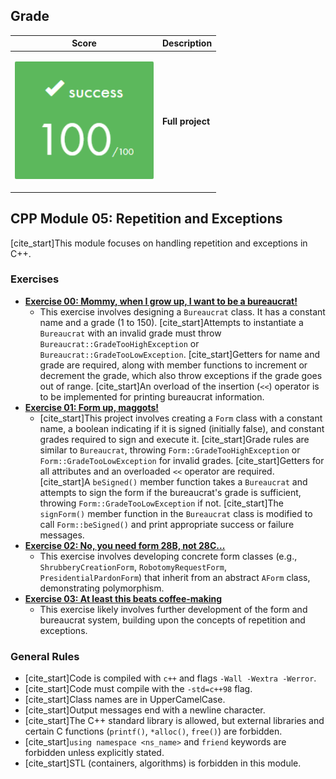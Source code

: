 ## Grade

| **Score** | **Description** |
|---|---|
| <p align="center"><img width="222px" alt="170px" src="./img/Score_100.png"></p> | **Full project** |

## CPP Module 05: Repetition and Exceptions

[cite_start]This module focuses on handling repetition and exceptions in C++. 

### Exercises

* **[Exercise 00: Mommy, when I grow up, I want to be a bureaucrat!](/lvl4/CPP_Module/CPP_Module_05/ex00)**
    * This exercise involves designing a `Bureaucrat` class. It has a constant name and a grade (1 to 150). [cite_start]Attempts to instantiate a `Bureaucrat` with an invalid grade must throw `Bureaucrat::GradeTooHighException` or `Bureaucrat::GradeTooLowException`. [cite_start]Getters for name and grade are required, along with member functions to increment or decrement the grade, which also throw exceptions if the grade goes out of range. [cite_start]An overload of the insertion (`<<`) operator is to be implemented for printing bureaucrat information.
* **[Exercise 01: Form up, maggots!](/lvl4/CPP_Module/CPP_Module_05/ex01)**
    * [cite_start]This project involves creating a `Form` class with a constant name, a boolean indicating if it is signed (initially false), and constant grades required to sign and execute it. [cite_start]Grade rules are similar to `Bureaucrat`, throwing `Form::GradeTooHighException` or `Form::GradeTooLowException` for invalid grades. [cite_start]Getters for all attributes and an overloaded `<<` operator are required. [cite_start]A `beSigned()` member function takes a `Bureaucrat` and attempts to sign the form if the bureaucrat's grade is sufficient, throwing `Form::GradeTooLowException` if not. [cite_start]The `signForm()` member function in the `Bureaucrat` class is modified to call `Form::beSigned()` and print appropriate success or failure messages.
* **[Exercise 02: No, you need form 28B, not 28C...](/lvl4/CPP_Module/CPP_Module_05/ex02)**
    * This exercise involves developing concrete form classes (e.g., `ShrubberyCreationForm`, `RobotomyRequestForm`, `PresidentialPardonForm`) that inherit from an abstract `AForm` class, demonstrating polymorphism.
* **[Exercise 03: At least this beats coffee-making](/lvl4/CPP_Module/CPP_Module_05/ex03)**
    * This exercise likely involves further development of the form and bureaucrat system, building upon the concepts of repetition and exceptions.

### General Rules

* [cite_start]Code is compiled with `c++` and flags `-Wall -Wextra -Werror`.
* [cite_start]Code must compile with the `-std=c++98` flag.
* [cite_start]Class names are in UpperCamelCase.
* [cite_start]Output messages end with a newline character.
* [cite_start]The C++ standard library is allowed, but external libraries and certain C functions (`printf()`, `*alloc()`, `free()`) are forbidden.
* [cite_start]`using namespace <ns_name>` and `friend` keywords are forbidden unless explicitly stated.
* [cite_start]STL (containers, algorithms) is forbidden in this module.